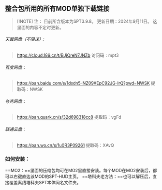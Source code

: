 ## 整合包所用的所有MOD单独下载链接


> [!NOTE] 注：
> 目前所含版本为SPT3.9.8。
> 更新日期：2024年9月11日。
> 这里面的内容不定时更新。
> 


###### 天翼网盘（不限速）：
>https://cloud.189.cn/t/BJjQreN7JNZb 
>访问码：mpt3

###### 百度网盘：
>https://pan.baidu.com/s/1dxdn5-NZ09XEpC92JG-IrQ?pwd=NWSK 
>提取码：NWSK 

###### 夸克网盘：
>https://pan.quark.cn/s/32d698318cc8
>提取码：vgFd

###### 联通云盘：
>https://pan.wo.cn/s/1u0R3P09261
>提取码：XAvQ
### 如何安装：
==MO2：==里面的压缩包均可在MO2里直接安装。每个MOD在MO2安装后，都可以右键直达该MOD的SPT-HUD主页。 
==塔科夫老方法：==也可以解压后，直接覆盖离线塔科夫SPT本体同名文件夹。